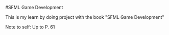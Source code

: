 #SFML Game Development 

This is my learn by doing project with the book "SFML Game Development"

Note to self: Up to P. 61

